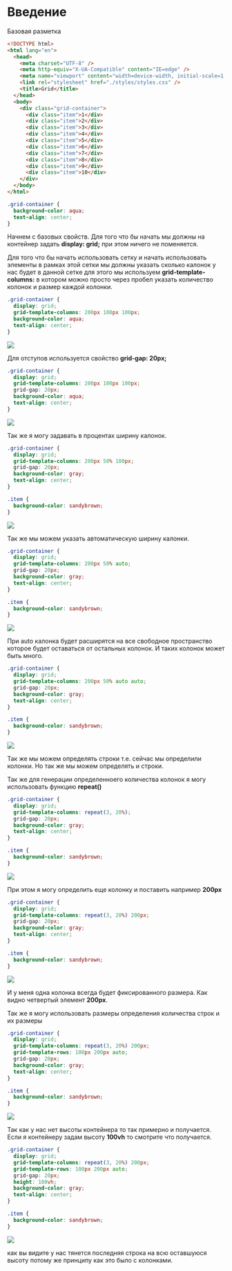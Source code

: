 # Введение

Базовая разметка

```html
<!DOCTYPE html>
<html lang="en">
  <head>
    <meta charset="UTF-8" />
    <meta http-equiv="X-UA-Compatible" content="IE=edge" />
    <meta name="viewport" content="width=device-width, initial-scale=1.0" />
    <link rel="stylesheet" href="./styles/styles.css" />
    <title>Grid</title>
  </head>
  <body>
    <div class="grid-container">
      <div class="item">1</div>
      <div class="item">2</div>
      <div class="item">3</div>
      <div class="item">4</div>
      <div class="item">5</div>
      <div class="item">6</div>
      <div class="item">7</div>
      <div class="item">8</div>
      <div class="item">9</div>
      <div class="item">10</div>
    </div>
  </body>
</html>
```

```css
.grid-container {
  background-color: aqua;
  text-align: center;
}
```

Начнем с базовых свойств. Для того что бы начать мы должны на контейнер задать **display: grid;** при этом ничего не поменяется.

Для того что бы начать использовать сетку и начать использовать элементы в рамках этой сетки мы должны указать сколько калонок у нас будет в данной сетке для этого мы используем **grid-template-columns:** в котором можно просто через пробел указать количество колонок и размер каждой колонки.

```css
.grid-container {
  display: grid;
  grid-template-columns: 200px 100px 100px;
  background-color: aqua;
  text-align: center;
}
```

![](img/001.png)

Для отступов используется свойство **grid-gap: 20px;**

```css
.grid-container {
  display: grid;
  grid-template-columns: 200px 100px 100px;
  grid-gap: 20px;
  background-color: aqua;
  text-align: center;
}
```

![](img/002.png)

Так же я могу задавать в процентах ширину калонок.

```css
.grid-container {
  display: grid;
  grid-template-columns: 200px 50% 100px;
  grid-gap: 20px;
  background-color: gray;
  text-align: center;
}

.item {
  background-color: sandybrown;
}
```

![](img/003.png)

Так же мы можем указать автоматическую ширину калонки.

```css
.grid-container {
  display: grid;
  grid-template-columns: 200px 50% auto;
  grid-gap: 20px;
  background-color: gray;
  text-align: center;
}

.item {
  background-color: sandybrown;
}
```

![](img/004.png)

При auto калонка будет расширятся на все свободное пространство которое будет оставаться от остальных колонок. И таких колонок может быть много.

```css
.grid-container {
  display: grid;
  grid-template-columns: 200px 50% auto auto;
  grid-gap: 20px;
  background-color: gray;
  text-align: center;
}

.item {
  background-color: sandybrown;
}
```

![](img/005.png)

Так же мы можем определять строки т.е. сейчас мы определили колонки. Но так же мы можем определять и строки.

Так же для генерации определенноего количества колонок я могу использовать функцию **repeat()**

```css
.grid-container {
  display: grid;
  grid-template-columns: repeat(3, 20%);
  grid-gap: 20px;
  background-color: gray;
  text-align: center;
}

.item {
  background-color: sandybrown;
}
```

![](img/006.png)

При этом я могу определить еще колонку и поставить например **200px**

```css
.grid-container {
  display: grid;
  grid-template-columns: repeat(3, 20%) 200px;
  grid-gap: 20px;
  background-color: gray;
  text-align: center;
}

.item {
  background-color: sandybrown;
}
```

![](img/007.png)

И у меня одна колонка всегда будет фиксированного размера. Как видно четвертый элемент **200px**.

Так же я могу использовать размеры определения количества строк и их размеры

```css
.grid-container {
  display: grid;
  grid-template-columns: repeat(3, 20%) 200px;
  grid-template-rows: 100px 200px auto;
  grid-gap: 20px;
  background-color: gray;
  text-align: center;
}

.item {
  background-color: sandybrown;
}
```

![](img/008.png)

Так как у нас нет высоты контейнера то так примерно и получается. Если я контейнеру задам высоту **100vh** то смотрите что получается.

```css
.grid-container {
  display: grid;
  grid-template-columns: repeat(3, 20%) 200px;
  grid-template-rows: 100px 200px auto;
  grid-gap: 20px;
  height: 100vh;
  background-color: gray;
  text-align: center;
}

.item {
  background-color: sandybrown;
}
```

![](img/009.png)

как вы видите у нас тянется последняя строка на всю оставшуюся высоту потому же принципу как это было с колонками.

